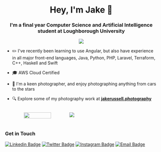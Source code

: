<h1 align="center">Hey, I'm Jake 👋</h1>
<h3 align="center">I'm a final year Computer Science and Artificial Intelligence student at Loughborough University</h3>

<div align="center">
  <img class="img" src="https://komarev.com/ghpvc/?username=Jake-Russell">
</div>

- ✏️ I've recently been learning to use Angular, but also have experience in all major front-end languages, Java, Python, PHP, Laravel, Terraform, C++, Haskell and Swift

- 🎓 AWS Cloud Certified

- 📸 I'm a keen photographer, and enjoy photographing anything from cars to the stars

- 🔍 Explore some of my photography work at **[jakerussell.photography](https://jakerussell.photography/)**

<br>

<div style="display: flex; flex-direction: row;" align="center">
  <img class="img" width="42.3%" src="https://github-readme-stats-git-masterrstaa-rickstaa.vercel.app/api/top-langs/?username=Jake-Russell&theme=radical&langs_count=8&layout=compact&hide_border=true" />
  <img class="img" src="https://github-readme-stats-git-masterrstaa-rickstaa.vercel.app/api?username=Jake-Russell&theme=radical&show_icons=true&include_all_commits=true&hide_border=true" />
</div>

<br>

### Get in Touch
[![Linkedin Badge](https://img.shields.io/badge/LinkedIn-0077B5?style=for-the-badge&logo=linkedin&logoColor=white)](https://www.linkedin.com/in/jcrussell1/)
[![Twitter Badge](https://img.shields.io/badge/Twitter-1DA1F2?style=for-the-badge&logo=twitter&logoColor=white)](https://twitter.com/jakesnaps)
[![Instagram Badge](https://img.shields.io/badge/Instagram-E4405F?style=for-the-badge&logo=instagram&logoColor=white)](https://www.instagram.com/jakerussell.photography/)
[![Email Badge](https://img.shields.io/badge/Gmail-D14836?style=for-the-badge&logo=gmail&logoColor=white)](mailto:jake@jakerussell.photography)

<!--
**Jake-Russell/Jake-Russell** is a ✨ _special_ ✨ repository because its `README.md` (this file) appears on your GitHub profile.

Here are some ideas to get you started:

- 🔭 I’m currently working on ...
- 🌱 I’m currently learning ...
- 👯 I’m looking to collaborate on ...
- 🤔 I’m looking for help with ...
- 💬 Ask me about ...
- 📫 How to reach me: ...
- 😄 Pronouns: ...
- ⚡ Fun fact: ...
-->
